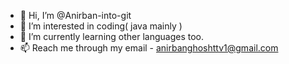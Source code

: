 - 👋 Hi, I’m @Anirban-into-git
- 👀 I’m interested in coding( java mainly )
- 🌱 I’m currently learning other languages too.  
- 📫 Reach me through my email - anirbanghoshttv1@gmail.com

<!---
Anirban-into-git is a ✨ special ✨ repository because its `README.md` (this file) appears on your GitHub profile.
You can click the Preview link to take a look at your changes.
--->
